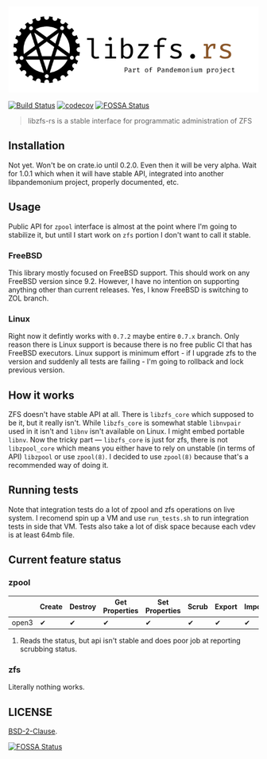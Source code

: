 ![RsFreeBSD](libzfs.png)

[![Build Status](https://travis-ci.org/Inner-Heaven/libzfs-rs.svg?branch=master)](https://travis-ci.org/Inner-Heaven/libzfs-rs)
[![codecov](https://codecov.io/gh/Inner-Heaven/libzfs-rs/branch/master/graph/badge.svg)](https://codecov.io/gh/Inner-Heaven/libzfs-rs)
[![FOSSA Status](https://app.fossa.io/api/projects/git%2Bgithub.com%2FInner-Heaven%2Flibzfs-rs.svg?type=shield)](https://app.fossa.io/projects/git%2Bgithub.com%2FInner-Heaven%2Flibzfs-rs?ref=badge_shield)

> libzfs-rs is a stable interface for programmatic administration of ZFS

## Installation
Not yet. Won't be on crate.io until 0.2.0. Even then it will be very alpha. Wait for 1.0.1 which when it will have stable API, integrated into another libpandemonium project, properly documented, etc.

## Usage
Public API for `zpool` interface is almost at the point where I'm going to stabilize it, but until I start work on `zfs` portion I don't want to call it stable. 

### FreeBSD
This library mostly focused on FreeBSD support. This should work on any FreeBSD version since 9.2. However, I have no intention on supporting anything other than current releases. Yes, I know FreeBSD is switching to ZOL branch.

### Linux
Right now it defintly works with `0.7.2` maybe entire `0.7.x` branch. Only reason there is Linux support is because there is no free public CI that has FreeBSD executors. Linux support is minimum effort - if I upgrade zfs to the version and suddenly all tests are failing - I'm going to rollback and lock previous version.

## How it works
ZFS doesn't have stable API at all. There is `libzfs_core` which supposed to be it, but it really isn't. While `libzfs_core` is somewhat stable `libnvpair` used in it isn't and `libnv` isn't available on Linux. I might embed portable `libnv`. Now the tricky part — `libzfs_core` is just for zfs, there is not `libzpool_core` which means you either have to rely on unstable (in terms of API) `libzpool` or use `zpool(8)`. I decided to use `zpool(8)` because that's a recommended way of doing it.

## Running tests

Note that integration tests do a lot of zpool and zfs operations on live system. I recomend spin up a VM and use `run_tests.sh` to run integration tests in side that VM. Tests also take a lot of disk space because each vdev is at least 64mb file. 

## Current feature status

### zpool

|       | Create | Destroy | Get Properties | Set Properties | Scrub | Export | Import | List Available | Read Status | Add vdev | Replace Disk |
|-------|--------|---------|----------------|----------------|-------|--------|--------|----------------|-------------|----------|--------------|
| open3 |    ✔   |    ✔    |        ✔       |        ✔       |   ✔   |    ✔   |    ✔   |     ✔    |      ✔ ¹     |     ❌    |       ❌      |

1. Reads the status, but api isn't stable and does poor job at reporting scrubbing status.


### zfs

Literally nothing works.

## LICENSE

[BSD-2-Clause](LICENSE).


[![FOSSA Status](https://app.fossa.io/api/projects/git%2Bgithub.com%2FInner-Heaven%2Flibzfs-rs.svg?type=large)](https://app.fossa.io/projects/git%2Bgithub.com%2FInner-Heaven%2Flibzfs-rs?ref=badge_large)
